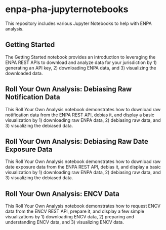 # enpa-pha-jupyternotebooks
This repository includes various Jupyter Notebooks to help with ENPA analysis.

## Getting Started
The Getting Started notebook provides an introduction to leveraging the ENPA REST APIs to download and analyze data for your jurisdiction by 1) generating an API key, 2) downloading ENPA data, and 3) visualizing the downloaded data.

## Roll Your Own Analysis: Debiasing Raw Notification Data
This Roll Your Own Analysis notebook demonstrates how to download raw notification data from the ENPA REST API, debias it, and display a basic visualization by 1) downloading raw ENPA data, 2) debiasing raw data, and 3) visualizing the debiased data.

## Roll Your Own Analysis: Debiasing Raw Date Exposure Data
This Roll Your Own Analysis notebook demonstrates how to download raw date exposure data from the ENPA REST API, debias it, and display a basic visualization by 1) downloading raw ENPA data, 2) debiasing raw data, and 3) visualizing the debiased data.

## Roll Your Own Analysis: ENCV Data
This Roll Your Own Analysis notebook demonstrates how to request ENCV data from the ENCV REST API, prepare it, and display a few simple visualizations by 1) downloading ENCV data, 2) preparing and understanding ENCV data, and 3) visualizing ENCV data. 

